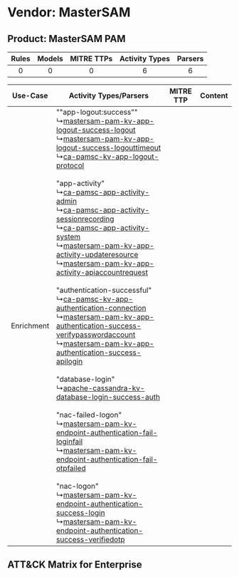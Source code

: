 Vendor: MasterSAM
=================
Product: MasterSAM PAM
----------------------
| Rules | Models | MITRE TTPs | Activity Types | Parsers |
|:-----:|:------:|:----------:|:--------------:|:-------:|
|   0   |   0    |     0      |       6        |    6    |

|  Use-Case  | Activity Types/Parsers    | MITRE TTP | Content    |
|:----------:| ---- | --------- | ---- |
| Enrichment |  ""app-logout:success""<br> ↳[mastersam-pam-kv-app-logout-success-logout](Ps/pC_mastersampamkvapplogoutsuccesslogout.md)<br> ↳[mastersam-pam-kv-app-logout-success-logouttimeout](Ps/pC_mastersampamkvapplogoutsuccesslogouttimeout.md)<br> ↳[ca-pamsc-kv-app-logout-protocol](Ps/pC_capamsckvapplogoutprotocol.md)<br><br> "app-activity"<br> ↳[ca-pamsc-app-activity-admin](Ps/pC_capamscappactivityadmin.md)<br> ↳[ca-pamsc-app-activity-sessionrecording](Ps/pC_capamscappactivitysessionrecording.md)<br> ↳[ca-pamsc-app-activity-system](Ps/pC_capamscappactivitysystem.md)<br> ↳[mastersam-pam-kv-app-activity-updateresource](Ps/pC_mastersampamkvappactivityupdateresource.md)<br> ↳[mastersam-pam-kv-app-activity-apiaccountrequest](Ps/pC_mastersampamkvappactivityapiaccountrequest.md)<br><br> "authentication-successful"<br> ↳[ca-pamsc-kv-app-authentication-connection](Ps/pC_capamsckvappauthenticationconnection.md)<br> ↳[mastersam-pam-kv-app-authentication-success-verifypasswordaccount](Ps/pC_mastersampamkvappauthenticationsuccessverifypasswordaccount.md)<br> ↳[mastersam-pam-kv-app-authentication-success-apilogin](Ps/pC_mastersampamkvappauthenticationsuccessapilogin.md)<br><br> "database-login"<br> ↳[apache-cassandra-kv-database-login-success-auth](Ps/pC_apachecassandrakvdatabaseloginsuccessauth.md)<br><br> "nac-failed-logon"<br> ↳[mastersam-pam-kv-endpoint-authentication-fail-loginfail](Ps/pC_mastersampamkvendpointauthenticationfailloginfail.md)<br> ↳[mastersam-pam-kv-endpoint-authentication-fail-otpfailed](Ps/pC_mastersampamkvendpointauthenticationfailotpfailed.md)<br><br> "nac-logon"<br> ↳[mastersam-pam-kv-endpoint-authentication-success-login](Ps/pC_mastersampamkvendpointauthenticationsuccesslogin.md)<br> ↳[mastersam-pam-kv-endpoint-authentication-success-verifiedotp](Ps/pC_mastersampamkvendpointauthenticationsuccessverifiedotp.md)<br> |    | [](RM/r_m_mastersam_mastersam_pam_Enrichment.md) |

ATT&CK Matrix for Enterprise
----------------------------
